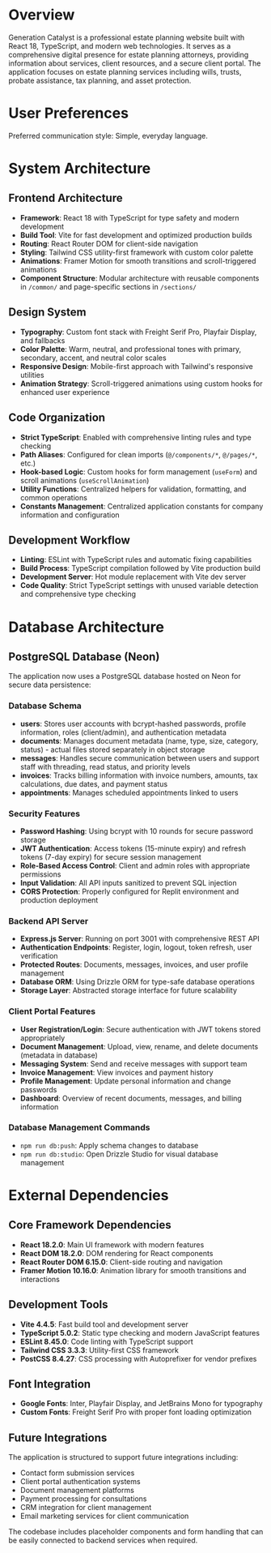# Overview

Generation Catalyst is a professional estate planning website built with React 18, TypeScript, and modern web technologies. It serves as a comprehensive digital presence for estate planning attorneys, providing information about services, client resources, and a secure client portal. The application focuses on estate planning services including wills, trusts, probate assistance, tax planning, and asset protection.

# User Preferences

Preferred communication style: Simple, everyday language.

# System Architecture

## Frontend Architecture
- **Framework**: React 18 with TypeScript for type safety and modern development
- **Build Tool**: Vite for fast development and optimized production builds
- **Routing**: React Router DOM for client-side navigation
- **Styling**: Tailwind CSS utility-first framework with custom color palette
- **Animations**: Framer Motion for smooth transitions and scroll-triggered animations
- **Component Structure**: Modular architecture with reusable components in `/common/` and page-specific sections in `/sections/`

## Design System
- **Typography**: Custom font stack with Freight Serif Pro, Playfair Display, and fallbacks
- **Color Palette**: Warm, neutral, and professional tones with primary, secondary, accent, and neutral color scales
- **Responsive Design**: Mobile-first approach with Tailwind's responsive utilities
- **Animation Strategy**: Scroll-triggered animations using custom hooks for enhanced user experience

## Code Organization
- **Strict TypeScript**: Enabled with comprehensive linting rules and type checking
- **Path Aliases**: Configured for clean imports (`@/components/*`, `@/pages/*`, etc.)
- **Hook-based Logic**: Custom hooks for form management (`useForm`) and scroll animations (`useScrollAnimation`)
- **Utility Functions**: Centralized helpers for validation, formatting, and common operations
- **Constants Management**: Centralized application constants for company information and configuration

## Development Workflow
- **Linting**: ESLint with TypeScript rules and automatic fixing capabilities
- **Build Process**: TypeScript compilation followed by Vite production build
- **Development Server**: Hot module replacement with Vite dev server
- **Code Quality**: Strict TypeScript settings with unused variable detection and comprehensive type checking

# Database Architecture

## PostgreSQL Database (Neon)
The application now uses a PostgreSQL database hosted on Neon for secure data persistence:

### Database Schema
- **users**: Stores user accounts with bcrypt-hashed passwords, profile information, roles (client/admin), and authentication metadata
- **documents**: Manages document metadata (name, type, size, category, status) - actual files stored separately in object storage
- **messages**: Handles secure communication between users and support staff with threading, read status, and priority levels
- **invoices**: Tracks billing information with invoice numbers, amounts, tax calculations, due dates, and payment status
- **appointments**: Manages scheduled appointments linked to users

### Security Features
- **Password Hashing**: Using bcrypt with 10 rounds for secure password storage
- **JWT Authentication**: Access tokens (15-minute expiry) and refresh tokens (7-day expiry) for secure session management
- **Role-Based Access Control**: Client and admin roles with appropriate permissions
- **Input Validation**: All API inputs sanitized to prevent SQL injection
- **CORS Protection**: Properly configured for Replit environment and production deployment

### Backend API Server
- **Express.js Server**: Running on port 3001 with comprehensive REST API
- **Authentication Endpoints**: Register, login, logout, token refresh, user verification
- **Protected Routes**: Documents, messages, invoices, and user profile management
- **Database ORM**: Using Drizzle ORM for type-safe database operations
- **Storage Layer**: Abstracted storage interface for future scalability

### Client Portal Features
- **User Registration/Login**: Secure authentication with JWT tokens stored appropriately
- **Document Management**: Upload, view, rename, and delete documents (metadata in database)
- **Messaging System**: Send and receive messages with support team
- **Invoice Management**: View invoices and payment history
- **Profile Management**: Update personal information and change passwords
- **Dashboard**: Overview of recent documents, messages, and billing information

### Database Management Commands
- `npm run db:push`: Apply schema changes to database
- `npm run db:studio`: Open Drizzle Studio for visual database management

# External Dependencies

## Core Framework Dependencies
- **React 18.2.0**: Main UI framework with modern features
- **React DOM 18.2.0**: DOM rendering for React components
- **React Router DOM 6.15.0**: Client-side routing and navigation
- **Framer Motion 10.16.0**: Animation library for smooth transitions and interactions

## Development Tools
- **Vite 4.4.5**: Fast build tool and development server
- **TypeScript 5.0.2**: Static type checking and modern JavaScript features
- **ESLint 8.45.0**: Code linting with TypeScript support
- **Tailwind CSS 3.3.3**: Utility-first CSS framework
- **PostCSS 8.4.27**: CSS processing with Autoprefixer for vendor prefixes

## Font Integration
- **Google Fonts**: Inter, Playfair Display, and JetBrains Mono for typography
- **Custom Fonts**: Freight Serif Pro with proper font loading optimization

## Future Integrations
The application is structured to support future integrations including:
- Contact form submission services
- Client portal authentication systems
- Document management platforms
- Payment processing for consultations
- CRM integration for client management
- Email marketing services for client communication

The codebase includes placeholder components and form handling that can be easily connected to backend services when required.